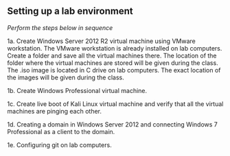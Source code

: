 ## Setting up a lab environment

*Perform the steps below in sequence*

1a. Create Windows Server 2012 R2 virtual machine using VMware workstation. The VMware workstation is already installed on lab computers. Create a folder and save all the virtual machines there. The location of the folder where the virtual machines are stored will be given during the class. The .iso image is located in C drive on lab computers. The exact location of the images will be given during the class.  

1b. Create Windows Professional virtual machine.  

1c. Create live boot of Kali Linux virtual machine and verify that all the virtual machines are pinging each other.

1d. Creating a domain in Windows Server 2012 and connecting Windows 7 Professional as a client to the domain.  

1e. Configuring git on lab computers.  



